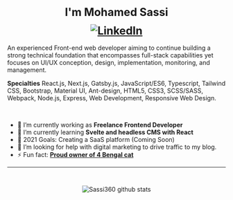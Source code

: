 <h1 align="center" style="font-weight: bold; font-size: 25px;">I'm Mohamed Sassi
<a href="https://www.linkedin.com/in/sassim/" style="display: flex; justify-content: center; margin: 0.5em 0;"><img src="https://img.shields.io/badge/LinkedIn--_.svg?style=social&logo=linkedin" alt="LinkedIn"></a></h1>


An experienced Front-end web developer aiming to continue building a strong technical foundation that encompasses full-stack capabilities yet focuses on UI/UX conception, design, implementation, monitoring, and management.

**Specialties** React.js, Next.js, Gatsby.js, JavaScript/ES6, Typescript, Tailwind CSS, Bootstrap, Material UI, Ant-design, HTML5, CSS3, SCSS/SASS, Webpack, Node.js, Express, Web Development, Responsive Web Design.

<br/>

- 🔭 I’m currently working as **Freelance Frontend Developer**
- 🌱 I’m currently learning **Svelte and headless CMS with React**
- 🥅 2021 Goals: Creating a SaaS platform (Coming Soon)
- 🤔 I’m looking for help with digital marketing to drive traffic to my blog.
- ⚡ Fun fact: [**Proud owner of 4 Bengal cat**](https://www.instagram.com/toronto_bengal_sisters/)

---

<div style="display: flex; justify-content:center; margin-top: 2em;">

![Sassi360 github stats](https://github-readme-stats.vercel.app/api?username=sassi360&show_icons=true&hide_border=true&theme=dark)

</div>
